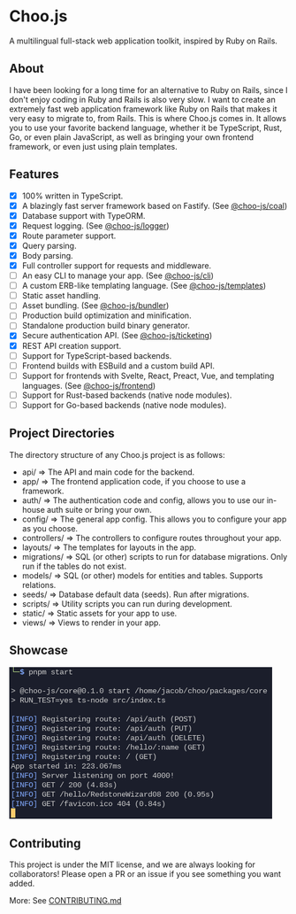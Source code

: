 # Choo.js

A multilingual full-stack web application toolkit, inspired by Ruby on Rails.

## About

I have been looking for a long time for an alternative to Ruby on Rails, since I
don't enjoy coding in Ruby and Rails is also very slow. I want to create an
extremely fast web application framework like Ruby on Rails that makes it very
easy to migrate to, from Rails. This is where Choo.js comes in. It allows you
to use your favorite backend language, whether it be TypeScript, Rust, Go,
or even plain JavaScript, as well as bringing your own frontend framework, or
even just using plain templates.

## Features

- [x] 100% written in TypeScript.
- [x] A blazingly fast server framework based on Fastify. (See [@choo-js/coal](packages/coal/))
- [x] Database support with TypeORM.
- [x] Request logging. (See [@choo-js/logger](packages/logger/))
- [x] Route parameter support.
- [x] Query parsing.
- [x] Body parsing.
- [x] Full controller support for requests and middleware.
- [ ] An easy CLI to manage your app. (See [@choo-js/cli](packages/cli/))
- [ ] A custom ERB-like templating language. (See [@choo-js/templates](packages/templates/))
- [ ] Static asset handling.
- [ ] Asset bundling. (See [@choo-js/bundler](packages/bundler/))
- [ ] Production build optimization and minification.
- [ ] Standalone production build binary generator.
- [x] Secure authentication API. (See [@choo-js/ticketing](packages/ticketing/))
- [x] REST API creation support.
- [ ] Support for TypeScript-based backends.
- [ ] Frontend builds with ESBuild and a custom build API.
- [ ] Support for frontends with Svelte, React, Preact, Vue, and templating languages. (See [@choo-js/frontend](packages/frontend/))
- [ ] Support for Rust-based backends (native node modules).
- [ ] Support for Go-based backends (native node modules).

## Project Directories

The directory structure of any Choo.js project is as follows:

- api/ => The API and main code for the backend.
- app/ => The frontend application code, if you choose to use a framework.
- auth/ => The authentication code and config, allows you to use our in-house auth suite or bring your own.
- config/ => The general app config. This allows you to configure your app as you choose.
- controllers/ => The controllers to configure routes throughout your app.
- layouts/ => The templates for layouts in the app.
- migrations/ => SQL (or other) scripts to run for database migrations. Only run if the tables do not exist.
- models/ => SQL (or other) models for entities and tables. Supports relations.
- seeds/ => Database default data (seeds). Run after migrations.
- scripts/ => Utility scripts you can run during development.
- static/ => Static assets for your app to use.
- views/ => Views to render in your app.

## Showcase

![Feature Showcase](./media/features.png)

## Contributing

This project is under the MIT license, and we are always looking for collaborators! Please open a PR or an issue if you see something you want added.

More: See [CONTRIBUTING.md](CONTRIBUTING.md)
